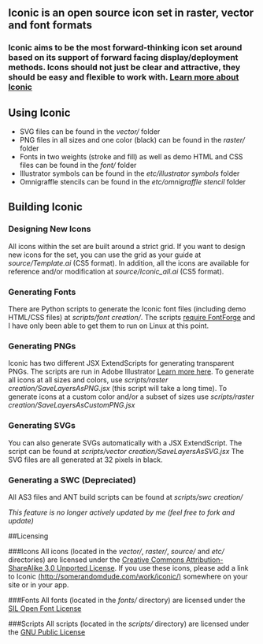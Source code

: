 ## Iconic is an open source icon set in raster, vector and font formats

### Iconic aims to be the most forward-thinking icon set around based on its support of forward facing display/deployment methods. Icons should not just be clear and attractive, they should be easy and flexible to work with. [Learn more about Iconic](http://somerandomdude.com/work/iconic/)

## Using Iconic

* SVG files can be found in the _vector/_ folder
* PNG files in all sizes and one color (black) can be found in the _raster/_ folder
* Fonts in two weights (stroke and fill) as well as demo HTML and CSS files can be found in the _font/_ folder
* Illustrator symbols can be found in the _etc/illustrator symbols_ folder
* Omnigraffle stencils can be found in the _etc/omnigraffle stencil_ folder

## Building Iconic

### Designing New Icons

All icons within the set are built around a strict grid. If you want to design new icons for the set, you can use the grid as your guide at _source/Template.ai_ (CS5 format). In addition, all the icons are available for reference and/or modification at _source/Iconic_all.ai_ (CS5 format).

### Generating Fonts

There are Python scripts to generate the Iconic font files (including demo HTML/CSS files) at _scripts/font creation/_. The scripts [require FontForge](http://fontforge.sourceforge.net/) and I have only been able to get them to run on Linux at this point.

### Generating PNGs

Iconic has two different JSX ExtendScripts for generating transparent PNGs. The scripts are run in Adobe Illustrator [Learn more here](http://help.adobe.com/en_US/illustrator/cs/using/WS714a382cdf7d304e7e07d0100196cbc5f-62a3a.html). To generate all icons at all sizes and colors, use _scripts/raster creation/SaveLayersAsPNG.jsx_ (this script will take a long time). To generate icons at a custom color and/or a subset of sizes use _scripts/raster creation/SaveLayersAsCustomPNG.jsx_

### Generating SVGs

You can also generate SVGs automatically with a JSX ExtendScript. The script can be found at _scripts/vector creation/SaveLayersAsSVG.jsx_ The SVG files are all generated at 32 pixels in black. 

### Generating a SWC (Depreciated)

All AS3 files and ANT build scripts can be found at  _scripts/swc creation/_

*This feature is no longer actively updated by me (feel free to fork and update)*

##Licensing 

###Icons
All icons (located in the _vector/_, _raster/_, _source/_ and _etc/_ directories) are licensed under the [Creative Commons Attribution-ShareAlike 3.0 Unported License](http://creativecommons.org/licenses/by-sa/3.0/). If you use these icons, please add a link to Iconic [(http://somerandomdude.com/work/iconic/)](http://somerandomdude.com/work/iconic/) somewhere on your site or in your app.

###Fonts
All fonts (located in the _fonts/_ directory) are licensed under the [SIL Open Font License](http://scripts.sil.org/cms/scripts/page.php?site_id=nrsi&id=OFL)

###Scripts
All scripts (located in the _scripts/_ directory) are licensed under the [GNU Public License](http://www.gnu.org/licenses/gpl.html)




